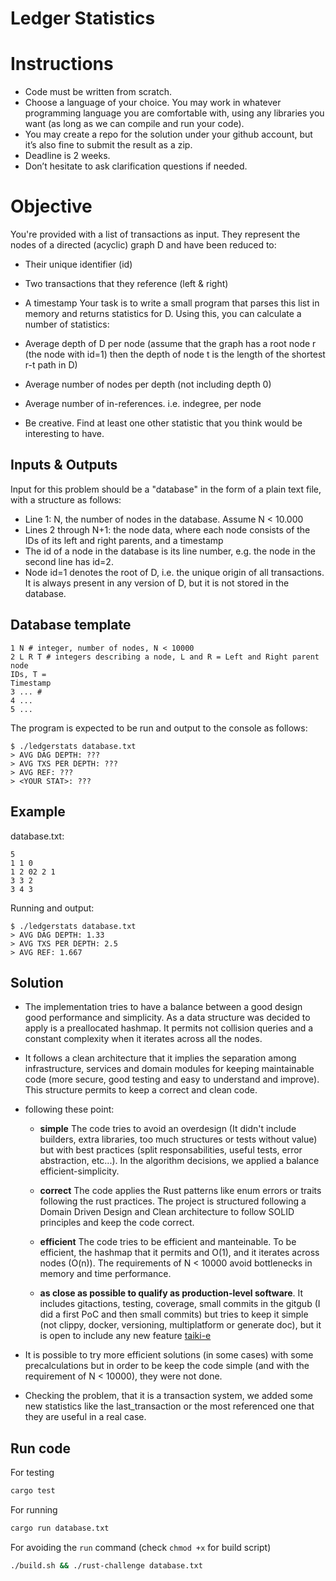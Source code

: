 # Ledger Statistics

# Instructions
- Code must be written from scratch.
- Choose a language of your choice. You may work in whatever programming language you
are comfortable with, using any libraries you want (as long as we can compile and run your
code).
- You may create a repo for the solution under your github account, but it’s also fine to submit
the result as a zip.
- Deadline is 2 weeks.
- Don’t hesitate to ask clarification questions if needed.

# Objective
You're provided with a list of transactions as input. They represent the nodes of a directed
(acyclic) graph D and have been reduced to:

- Their unique identifier (id)
- Two transactions that they reference (left & right)
- A timestamp
Your task is to write a small program that parses this list in memory and returns statistics for
D. Using this, you can calculate a number of statistics:

- Average depth of D per node (assume that the graph has a root node r (the node
with id=1) then the depth of node t is the length of the shortest r-t path in D)
- Average number of nodes per depth (not including depth 0)
- Average number of in-references. i.e. indegree, per node
- Be creative. Find at least one other statistic that you think would be interesting to have.



## Inputs & Outputs
Input for this problem should be a "database" in the form of a plain text file, with a structure as
follows:


- Line 1: N, the number of nodes in the database. Assume N < 10.000
- Lines 2 through N+1: the node data, where each node consists of the IDs of its left and
right parents, and a timestamp
- The id of a node in the database is its line number, e.g. the node in the second
line has id=2.
- Node id=1 denotes the root of D, i.e. the unique origin of all transactions. It is
always present in any version of D, but it is not stored in the database.

## Database template
```
1 N # integer, number of nodes, N < 10000
2 L R T # integers describing a node, L and R = Left and Right parent node
IDs, T =
Timestamp
3 ... #
4 ...
5 ...
```
The program is expected to be run and output to the console as follows:
```
$ ./ledgerstats database.txt
> AVG DAG DEPTH: ???
> AVG TXS PER DEPTH: ???
> AVG REF: ???
> <YOUR STAT>: ???
```

## Example

database.txt:
```
5
1 1 0
1 2 02 2 1
3 3 2
3 4 3
```
Running and output:
```
$ ./ledgerstats database.txt
> AVG DAG DEPTH: 1.33
> AVG TXS PER DEPTH: 2.5
> AVG REF: 1.667
```

## Solution

- The implementation tries to have a balance between a good design good performance and simplicity. As a data structure was decided to apply is a preallocated hashmap. 
It permits not collision queries and a constant complexity when it iterates across all the nodes.

- It follows a clean architecture that it implies the separation among infrastructure, services and domain modules for keeping maintainable code
 (more secure, good testing and easy to understand and improve). This structure permits to keep a correct and clean code.

- following these point:
   - **simple** The code tries to avoid an overdesign (It didn't include builders, extra libraries, too much structures or tests without value) but with best
practices (split responsabilities, useful tests, error abstraction, etc...). In the algorithm decisions, we applied a balance efficient-simplicity.

   - **correct** The code applies the Rust patterns like enum errors or traits following the rust practices. The project is structured following a Domain Driven Design
and Clean architecture to follow SOLID principles and keep the code correct.

   - **efficient** The code tries to be efficient and manteinable. To be efficient, the hashmap that it permits and O(1), and it iterates
across nodes (O(n)). The requirements of N < 10000 avoid bottlenecks in memory and time performance.

   - **as close as possible to qualify as production-level software**. It includes  gitactions, testing, coverage, small commits in the gitgub (I did a first PoC and then small commits) but 
tries to keep it simple (not clippy, docker, versioning, multiplatform or generate doc), but it is open to include any new feature [taiki-e](https://github.com/taiki-e/install-action/tree/main?tab=readme-ov-file) 

- It is possible to try more efficient solutions (in some cases) with some precalculations but in order to be keep the code simple (and with the requirement of N < 10000), they were not done. 
- Checking the problem, that it is a transaction system, we added some new statistics like the last_transaction or the most referenced one that they are useful in a real case.

## Run code

For testing
```bash
cargo test
```

For running
```bash
cargo run database.txt
```

For avoiding the `run` command (check `chmod +x` for build script) 

```bash
./build.sh && ./rust-challenge database.txt
```

